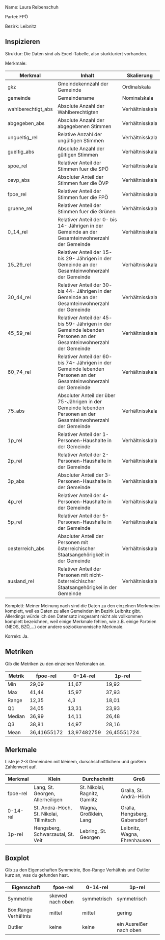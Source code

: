 Name: Laura Reibenschuh

Partei: FPÖ

Bezirk: Leibnitz

## Inspizieren

Struktur: Die Daten sind als Excel-Tabelle, also sturkturiert vorhanden.

Merkmale:

| Merkmal | Inhalt | Skalierung |
|---------|---------|----------------|
| gkz | Gmeindekennzahl der Gemeinde | Ordinalskala |
| gemeinde | Gemeindename | Nominalskala |
| wahlberechtigt_abs | Absolute Anzahl der Wahlberechtigten | Verhältnisskala |
| abgegeben_abs | Absolute Anzahl der abgegebenen Stimmen | Verhältnisskala |
| ungueltig_rel | Relative Anzahl der ungültigen Stimmen | Verhältnisskala |
| gueltig_abs | Absolute Anzahl der gültigen Stimmen | Verhältnisskala |
| spoe_rel | Relativer Anteil der Stimmen fuer die SPÖ | Verhältnisskala |
| oevp_abs | Absoluter Anteil der Stimmen fuer die ÖVP | Verhältnisskala |
| fpoe_rel | Relativer Anteil der Stimmen fuer die FPÖ | Verhältnisskala |
| gruene_rel | Relativer Anteil der Stimmen fuer die Grünen | Verhältnisskala |
| 0_14_rel | Relativer Anteil der 0- bis 14- Jährigen in der Gemeinde an der Gesamteinwohnerzahl der Gemeinde | Verhältnisskala |
| 15_29_rel | Relativer Anteil der 15- bis 29- Jährigen in der Gemeinde an der Gesamteinwohnerzahl der Gemeinde | Verhältnisskala |
| 30_44_rel | Relativer Anteil der 30- bis 44- Jährigen in der Gemeinde  an der Gesamteinwohnerzahl der Gemeinde | Verhältnisskala |
| 45_59_rel | Relativer Anteil der 45- bis 59- Jährigen in der Gemeinde lebenden Personen an der Gesamteinwohnerzahl der Gemeinde | Verhältnisskala |
| 60_74_rel | Relativer Anteil der 60- bis 74- Jährigen in der Gemeinde lebenden Personen an der Gesamteinwohnerzahl der Gemeinde | Verhältnisskala |
| 75_abs | Absoluter Anteil der über 75-Jährigen in der Gemeinde lebenden Personen an der Gesamteinwohnerzahl der Gemeinde | Verhältnisskala |
| 1p_rel | Relativer Anteil der 1-Personen-Haushalte in der Gemeinde | Verhältnisskala |
| 2p_rel | Relativer Anteil der 2-Personen-Haushalte in der Gemeinde | Verhältnisskala |
| 3p_abs | Absoluter Anteil der 3-Personen-Haushalte in der Gemeinde | Verhältnisskala |
| 4p_rel | Relativer Anteil der 4-Personen-Haushalte in der Gemeinde | Verhältnisskala |
| 5p_rel | Relativer Anteil der 5-Personen-Haushalte in der Gemeinde | Verhältnisskala |
| oesterreich_abs | Absoluter Anteil der Personen mit österreichischer Staatsangehörigkeit in der Gemeinde | Verhältnisskala |
| ausland_rel | Relativer Anteil der Personen mit nicht-österreichischer Staatsangehörigkei in der Gemeinde | Verhältnisskala |

Komplett: Meiner Meinung nach sind die Daten zu den einzelnen Merkmalen komplett, weil es Daten zu allen Gemeinden im Bezirk Leibnitz gibt. Allerdings würde ich den Datensatz insgesamt nicht als vollkommen komplett bezeichnen, weil einige Merkmale fehlen, wie z.B. einige Parteien (NEOS, BZÖ,...) oder andere sozioökonomische Merkmale.

Korrekt: Ja.

## Metriken

Gib die Metriken zu den einzelnen Merkmalen an.

| Metrik | fpoe-rel | 0-14-rel | 1p-rel |
|--------|---------|---------|---------|
| Min | 29,09 | 11,67 | 19,92 |
| Max | 41,44 | 15,97 | 37,93 |
| Range | 12,35 | 4,3 | 18,01 |
| Q1 | 34,05 | 13,31 | 23,93 |
| Median | 36,99 | 14,11 | 26,48 |
| Q3 | 38,81 | 14,97 | 28,16 |
| Mean | 36,41655172 | 13,97482759 | 26,45551724 |


## Merkmale

Liste je 2-3 Gemeinden mit kleinem, durschschnittlichem und großem Zahlenwert auf.

| Merkmal | Klein | Durchschnitt | Groß |
|---------|-------|--------------|------|
| fpoe-rel | Lang, St. Georgen, Allerheiligen | St. Nikolai, Ragnitz, Gamlitz | Gralla, St. Andrä-Höch |
| 0-14-rel | St. Andrä-Höch, St. Nikolai, Tillmitsch | Wagna, Großklein, Lang | Gralla, Hengsberg, Gabersdorf |
| 1p-rel | Hengsberg, Schwarzautal, St. Veit | Lebring, St. Georgen | Leibnitz, Wagna, Ehrenhausen |

## Boxplot

Gib zu den Eigenschaften Symmetrie, Box-Range Verhältnis und Outlier kurz an, was du gefunden hast.

| Eigenschaft | fpoe-rel | 0-14-rel | 1p-rel |
|-------------|---------|---------|---------|
| Symmetrie | skewed nach oben | symmetrisch | symmetrisch |
| Box:Range Verhältnis | mittel | mittel | gering |
| Outlier | keine | keine | ein Ausreißer nach oben |
